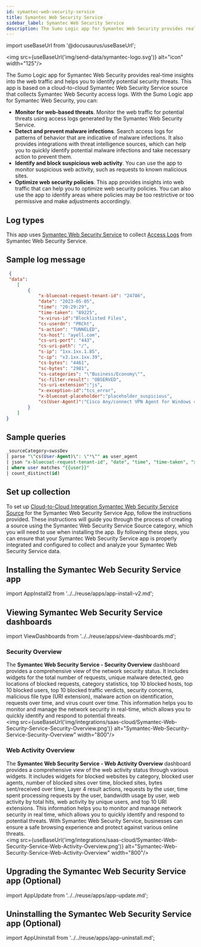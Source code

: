 ```yaml
---
id: symantec-web-security-service
title: Symantec Web Security Service
sidebar_label: Symantec Web Security Service
description: The Sumo Logic app for Symantec Web Security provides real-time insights into the web traffic and helps you to identify potential security threats.
---
```


import useBaseUrl from '@docusaurus/useBaseUrl';

<img src={useBaseUrl('img/send-data/symantec-logo.svg')} alt="icon" width="125"/>

The Sumo Logic app for Symantec Web Security provides real-time insights into the web traffic and helps you to identify potential security threats. This app is based on a cloud-to-cloud Symantec Web Security Service source that collects Symantec Web Security access logs.
With the Sumo Logic app for Symantec Web Security, you can:
- **Monitor for web-based threats**. Monitor the web traffic for potential threats using access logs generated by the Symantec Web Security Service.
- **Detect and prevent malware infections**. Search access logs for patterns of behavior that are indicative of malware infections. It also provides integrations with threat intelligence sources, which can help you to quickly identify potential malware infections and take necessary action to prevent them.
- **Identify and block suspicious web activity**. You can use the app to monitor suspicious web activity, such as requests to known malicious sites.
- **Optimize web security policies**. This app provides insights into web traffic that can help you to optimize web security policies. You can also use the app to identify areas where policies may be too restrictive or too permissive and make adjustments accordingly.

## Log types

This app uses [Symantec Web Security Service](/docs/send-data/hosted-collectors/cloud-to-cloud-integration-framework/symantec-web-security-service-source) to collect [Access Logs](https://techdocs.broadcom.com/us/en/symantec-security-software/web-and-network-security/cloud-swg/help/wss-reference/accesslogformats-ref.html) from Symantec Web Security Service.

## Sample log message

```json title="Access Log"
 {
 "data":
    [
        {
            "x-bluecoat-request-tenant-id": "24786",
            "date": "2023-05-05",
            "time": "20:29:29",
            "time-taken": "89225",
            "x-virus-id":"Blocklisted Files",
            "cs-userdn": "PRCht",
            "s-action": "TUNNELED",
            "cs-host": "ayell.com",
            "cs-uri-port": "443",
            "cs-uri-path": "/",
            "s-ip": "1xx.1xx.1.85",
            "c-ip": "x3.1xx.1xx.39",
            "cs-bytes": "4461",
            "sc-bytes": "2981",
            "cs-categories": "\"Business/Economy\"",
            "sc-filter-result": "OBSERVED",
            "cs-uri-extension":"js",  
            "x-exception-id":"tcs_error",
            "x-bluecoat-placeholder":"placeholder_suspicious",
            "cs(User-Agent)":"Cisco Any/connect VPN Agent for Windows 4.2.0"
        }
    ]
}
```
## Sample queries

```sql title="Unique Inbound Domains"
_sourceCategory=swssDev
| parse "\"cs(User-Agent)\": \"*\"" as user_agent
| json "x-bluecoat-request-tenant-id", "date", "time", "time-taken", "x-virus-id", "cs-userdn", "s-action", "cs-host", "cs-uri-port", "cs-uri-path", "s-ip", "c-ip", "cs-bytes", "sc-bytes", "cs-categories", "sc-filter-result", "cs-uri-extension", "x-exception-id", "x-bluecoat-placeholder" as id, date, time, total_time, virus_id, user, s_action, host, cs_uri_port, cs_uri_path, s_ip, client_ip, bytes_send, bytes_receive, category, filter_result, uri_extension, exception_id, x_bluecoat_placeholder nodrop
| where user matches "{{user}}"
| count_distinct(id)
```

## Set up collection

To set up [Cloud-to-Cloud Integration Symantec Web Security Service Source](/docs/send-data/hosted-collectors/cloud-to-cloud-integration-framework/symantec-web-security-service-source/) for the Symantec Web Security Service App, follow the instructions provided. These instructions will guide you through the process of creating a source using the Symantec Web Security Service Source category, which you will need to use when installing the app. By following these steps, you can ensure that your Symantec Web Security Service app is properly integrated and configured to collect and analyze your Symantec Web Security Service data.

## Installing the Symantec Web Security Service app

import AppInstall2 from '../../reuse/apps/app-install-v2.md';

<AppInstall2/>

## Viewing Symantec Web Security Service dashboards

import ViewDashboards from '../../reuse/apps/view-dashboards.md';

<ViewDashboards/>

### Security Overview

The **Symantec Web Security Service - Security Overview** dashboard provides a comprehensive view of the network security status. It includes widgets for the total number of requests, unique malware detected, geo locations of blocked requests, category statistics, top 10 blocked hosts, top 10 blocked users, top 10 blocked traffic verdicts, security concerns, malicious file type (URI extension), malware action on identification, requests over time, and virus count over time. This information helps you to monitor and manage the network security in real-time, which allows you to quickly identify and respond to potential threats.<br/><img src={useBaseUrl('img/integrations/saas-cloud/Symantec-Web-Security-Service-Security-Overview.png')} alt="Symantec-Web-Security-Service-Security-Overview" width="800"/>

### Web Activity Overview

The **Symantec Web Security Service - Web Activity Overview** dashboard provides a comprehensive view of the web activity status through various widgets. It includes widgets for blocked websites by category, blocked user agents, number of blocked sites over time, blocked sites, bytes sent/received over time, Layer 4 result actions, requests by the user, time spent processing requests by the user, bandwidth usage by user, web activity by total hits, web activity by unique users, and top 10 URI extensions. This information helps you to monitor and manage network security in real time, which allows you to quickly identify and respond to potential threats. With Symantec Web Security Service, businesses can ensure a safe browsing experience and protect against various online threats.<br/><img src={useBaseUrl('img/integrations/saas-cloud/Symantec-Web-Security-Service-Web-Activity-Overview.png')} alt="Symantec-Web-Security-Service-Web-Activity-Overview" width="800"/>

## Upgrading the Symantec Web Security Service app (Optional)

import AppUpdate from '../../reuse/apps/app-update.md';

<AppUpdate/>

## Uninstalling the Symantec Web Security Service app (Optional)

import AppUninstall from '../../reuse/apps/app-uninstall.md';

<AppUninstall/>